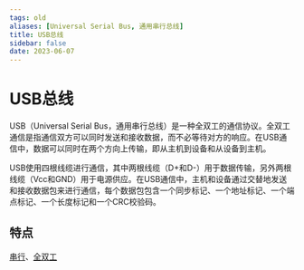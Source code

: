 ```yaml
---
tags: old
aliases: [Universal Serial Bus, 通用串行总线]
title: USB总线
sidebar: false
date: 2023-06-07
---
```

# USB总线

USB（Universal Serial Bus，通用串行总线）是一种全双工的通信协议。全双工通信是指通信双方可以同时发送和接收数据，而不必等待对方的响应。在USB通信中，数据可以同时在两个方向上传输，即从主机到设备和从设备到主机。

USB使用四根线缆进行通信，其中两根线缆（D+和D-）用于数据传输，另外两根线缆（Vcc和GND）用于电源供应。在USB通信中，主机和设备通过交替地发送和接收数据包来进行通信，每个数据包包含一个同步标记、一个地址标记、一个端点标记、一个长度标记和一个CRC校验码。

## 特点

[串行](串行总线.md)、[全双工](全双工总线.md)